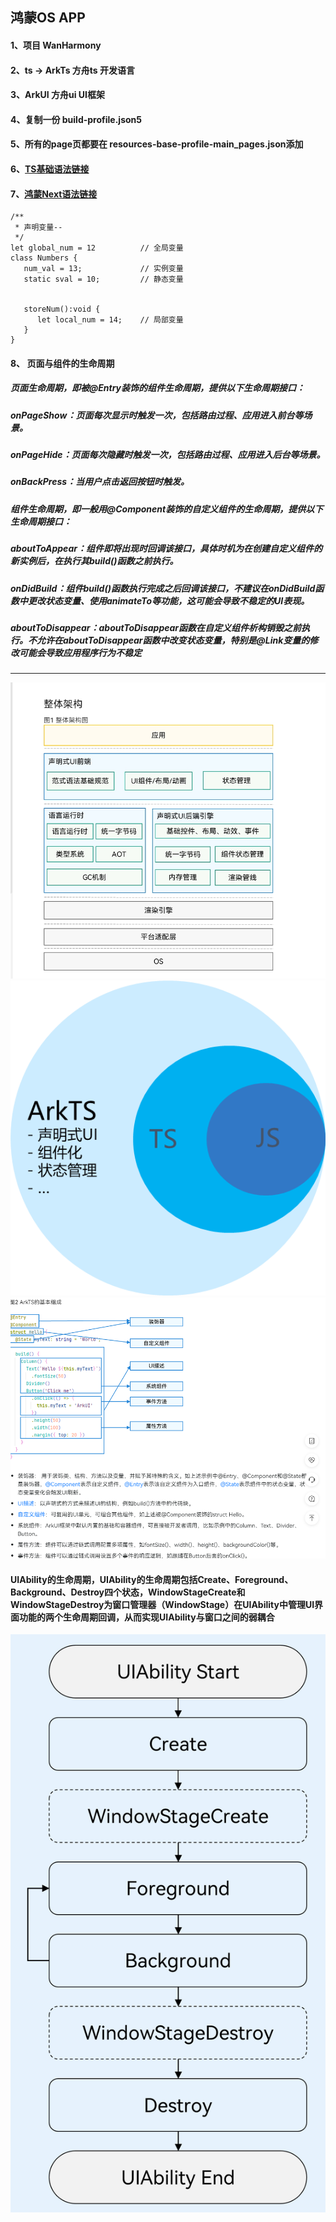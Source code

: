 ## 鸿蒙OS APP

#### 1、项目 WanHarmony
#### 2、ts → ArkTs 方舟ts 开发语言
#### 3、ArkUI 方舟ui UI框架
#### 4、复制一份 build-profile.json5 
#### 5、所有的page页都要在 resources-base-profile-main_pages.json添加
#### 6、[TS基础语法链接](https://www.bookstack.cn/read/TypeScript-4.0-zh/5d2c2b5f1ef3a276.md)
#### 7、[鸿蒙Next语法链接](https://developer.huawei.com/consumer/cn/doc/harmonyos-guides-V5/arkui-overview-V5)

```
/**
 * 声明变量--
 */
let global_num = 12          // 全局变量
class Numbers { 
   num_val = 13;             // 实例变量
   static sval = 10;         // 静态变量
   
   
   storeNum():void { 
      let local_num = 14;    // 局部变量
   } 
} 
```

#### 8、 页面与组件的生命周期
##### 页面生命周期，即被@Entry装饰的组件生命周期，提供以下生命周期接口：
##### onPageShow：页面每次显示时触发一次，包括路由过程、应用进入前台等场景。
##### onPageHide：页面每次隐藏时触发一次，包括路由过程、应用进入后台等场景。
##### onBackPress：当用户点击返回按钮时触发。
##### 组件生命周期，即一般用@Component装饰的自定义组件的生命周期，提供以下生命周期接口：
##### aboutToAppear：组件即将出现时回调该接口，具体时机为在创建自定义组件的新实例后，在执行其build()函数之前执行。
##### onDidBuild：组件build()函数执行完成之后回调该接口，不建议在onDidBuild函数中更改状态变量、使用animateTo等功能，这可能会导致不稳定的UI表现。
#####  aboutToDisappear：aboutToDisappear函数在自定义组件析构销毁之前执行。不允许在aboutToDisappear函数中改变状态变量，特别是@Link变量的修改可能会导致应用程序行为不稳定

---

![ArkTs](/image/s2.png)
![ArkTs](/image/s4.png)
![ArkTs](/image/s1.png)
#### UIAbility的生命周期，UIAbility的生命周期包括Create、Foreground、Background、Destroy四个状态，WindowStageCreate和WindowStageDestroy为窗口管理器（WindowStage）在UIAbility中管理UI界面功能的两个生命周期回调，从而实现UIAbility与窗口之间的弱耦合
![ArkTs](/image/s3.png)
